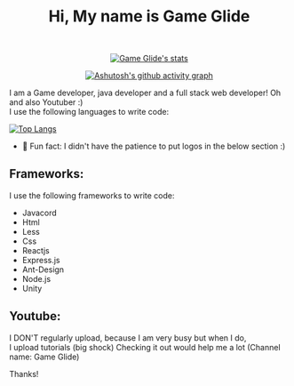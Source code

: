 <div align="center"><h1>Hi, My name is Game Glide</h1></div>
<br />

<div align="center">
  
[![Game Glide's stats](https://github-readme-stats.vercel.app/api?username=YT-GameWorks&show_icons=true&theme=onedark&count_private=true)](https://github.com/anuraghazra/github-readme-stats)

[![Ashutosh's github activity graph](https://github-readme-activity-graph.vercel.app/graph?username=YT-GameWorks&theme=react-dark)](https://github.com/ashutosh00710/github-readme-activity-graph)
</div>

<p>I am a Game developer, java developer and a full stack web developer! Oh and also Youtuber :) <br/>
I use the following languages to write code:
</p>

[![Top Langs](https://github-readme-stats.vercel.app/api/top-langs/?username=YT-GameWorks&show_icons=true&theme=onedark)](https://github.com/anuraghazra/github-readme-stats)

* 🔌 Fun fact: I didn't have the patience to put logos in the below section :)

<h2>Frameworks:</h2>
I use the following frameworks to write code:

* Javacord
* Html
* Less
* Css
* Reactjs
* Express.js
* Ant-Design
* Node.js
* Unity

<h2>Youtube: </h2>
<p>I DON'T regularly upload, because I am very busy but when I do,<br/>I upload tutorials (big shock)
Checking it out would help me a lot (Channel name: Game Glide)
  
  Thanks!
</p>
